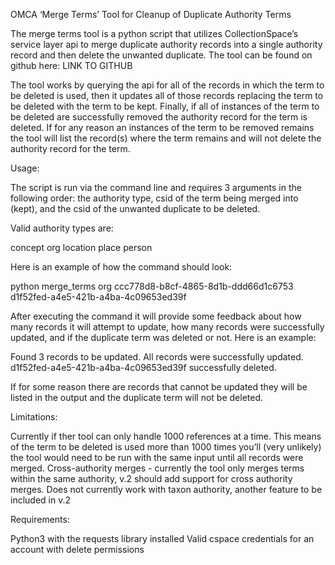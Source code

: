 OMCA ‘Merge Terms’ Tool for Cleanup of Duplicate Authority Terms

The merge terms tool is a python script that utilizes CollectionSpace’s service layer api to merge duplicate authority records into a single authority record and then delete the unwanted duplicate. The tool can be found on github here: LINK TO GITHUB

The tool works by querying the api for all of the records in which the term to be deleted is used, then it updates all of those records replacing the term to be deleted with the term to be kept. Finally, if all of instances of the term to be deleted are successfully removed the authority record for the term is deleted. If for any reason an instances of the term to be removed remains the tool will list the record(s) where the term remains and will not delete the authority record for the term.

Usage:

The script is run via the command line and requires 3 arguments in the following order: the authority type, csid of the term being merged into (kept), and the csid of the unwanted duplicate to be deleted. 

Valid authority types are:

concept
org 
location 
place
person

Here is an example of how the command should look:

python merge_terms org ccc778d8-b8cf-4865-8d1b-ddd66d1c6753 d1f52fed-a4e5-421b-a4ba-4c09653ed39f

After executing the command it will provide some feedback about how many records it will attempt to update, how many records were successfully updated, and if the duplicate term was deleted or not. Here is an example:

Found 3 records to be updated.
All records were successfully updated.
d1f52fed-a4e5-421b-a4ba-4c09653ed39f successfully deleted.

If for some reason there are records that cannot be updated they will be listed in the output and the duplicate term will not be deleted.

Limitations:

Currently if ther tool can only handle 1000 references at a time. This means of the term to be deleted is used more than 1000 times you’ll (very unlikely) the tool would need to be run with the same input until all records were merged.
Cross-authority merges - currently the tool only merges terms within the same authority, v.2 should add support for cross authority merges.
Does not currently work with taxon authority, another feature to be included in v.2


Requirements:

Python3 with the requests library installed
Valid cspace credentials for an account with delete permissions
